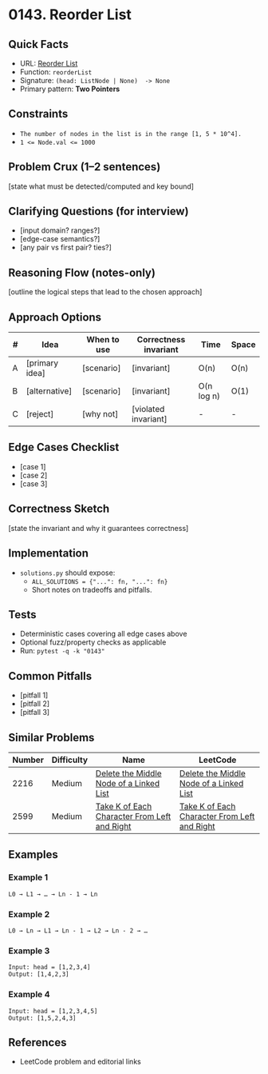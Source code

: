 # 0143. Reorder List

## Quick Facts

- URL: [Reorder List](https://leetcode.com/problems/reorder-list/)
- Function: `reorderList`
- Signature: `(head: ListNode | None)  -> None`
- Primary pattern: **Two Pointers**

## Constraints

- `The number of nodes in the list is in the range [1, 5 * 10^4].`
- `1 <= Node.val <= 1000`

## Problem Crux (1–2 sentences)

[state what must be detected/computed and key bound]

## Clarifying Questions (for interview)

- [input domain? ranges?]
- [edge-case semantics?]
- [any pair vs first pair? ties?]

## Reasoning Flow (notes-only)

[outline the logical steps that lead to the chosen approach]

## Approach Options

| # | Idea | When to use | Correctness invariant | Time | Space |
|---|------|-------------|-----------------------|------|-------|
| A | [primary idea] | [scenario] | [invariant] | O(n) | O(n) |
| B | [alternative] | [scenario] | [invariant] | O(n log n) | O(1) |
| C | [reject] | [why not] | [violated invariant] | - | - |

## Edge Cases Checklist

- [case 1]
- [case 2]
- [case 3]

## Correctness Sketch

[state the invariant and why it guarantees correctness]

## Implementation

- `solutions.py` should expose:
  - `ALL_SOLUTIONS = {"...": fn, "...": fn}`
  - Short notes on tradeoffs and pitfalls.

## Tests

- Deterministic cases covering all edge cases above
- Optional fuzz/property checks as applicable
- Run: `pytest -q -k "0143"`

## Common Pitfalls

- [pitfall 1]
- [pitfall 2]
- [pitfall 3]

## Similar Problems

| Number | Difficulty | Name | LeetCode |
|---|---|---|---|
| 2216 | Medium | [Delete the Middle Node of a Linked List](../2216-delete-the-middle-node-of-a-linked-list/readme.md) | [Delete the Middle Node of a Linked List](https://leetcode.com/problems/delete-the-middle-node-of-a-linked-list/) |
| 2599 | Medium | [Take K of Each Character From Left and Right](../2599-take-k-of-each-character-from-left-and-right/readme.md) | [Take K of Each Character From Left and Right](https://leetcode.com/problems/take-k-of-each-character-from-left-and-right/) |

## Examples

### Example 1

```text
L0 → L1 → … → Ln - 1 → Ln
```

### Example 2

```text
L0 → Ln → L1 → Ln - 1 → L2 → Ln - 2 → …
```

### Example 3

```text
Input: head = [1,2,3,4]
Output: [1,4,2,3]
```

### Example 4

```text
Input: head = [1,2,3,4,5]
Output: [1,5,2,4,3]
```

## References

- LeetCode problem and editorial links
